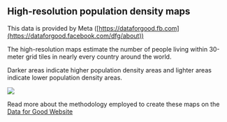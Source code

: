 ## High-resolution population density maps

This data is provided by Meta ([https://dataforgood.fb.com](https://dataforgood.facebook.com/dfg/about))

The high-resolution maps estimate the number of people living within 30-meter grid tiles in nearly every country around the world.

Darker areas indicate higher population density areas and lighter areas indicate lower population density areas.

![](data/trilateral/W7-FB-Fig1.png)


Read more about the methodology employed to create these maps on the [Data for Good Website](https://dataforgood.fb.com/docs/methodology-high-resolution-population-density-maps-demographic-estimates/)
